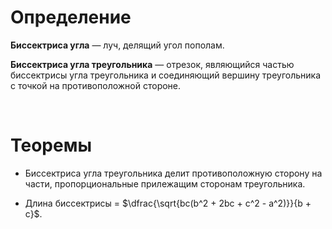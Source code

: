 # Определение

__Биссектриса угла__ — луч, делящий угол пополам.

__Биссектриса угла треугольника__  — отрезок, являющийся частью биссектрисы угла треугольника и соединяющий вершину треугольника с точкой на противоположной стороне.

<Br>

# Теоремы

- Биссектриса угла треугольника делит противоположную сторону на части, пропорциональные прилежащим сторонам треугольника.

- Длина биссектрисы = $\dfrac{\sqrt{bc(b^2 + 2bc + c^2 - a^2)}}{b + c}$.